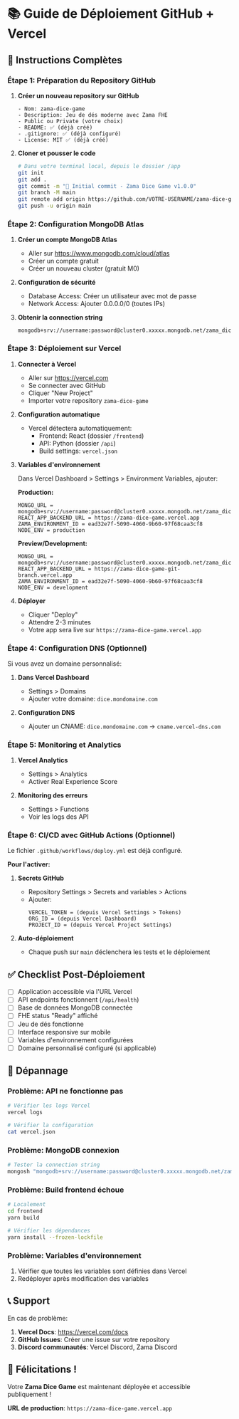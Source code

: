 # 📚 Guide de Déploiement GitHub + Vercel

## 🚀 Instructions Complètes

### Étape 1: Préparation du Repository GitHub

1. **Créer un nouveau repository sur GitHub**
   ```
   - Nom: zama-dice-game
   - Description: Jeu de dés moderne avec Zama FHE
   - Public ou Private (votre choix)
   - README: ✅ (déjà créé)
   - .gitignore: ✅ (déjà configuré)
   - License: MIT ✅ (déjà créé)
   ```

2. **Cloner et pousser le code**
   ```bash
   # Dans votre terminal local, depuis le dossier /app
   git init
   git add .
   git commit -m "🎲 Initial commit - Zama Dice Game v1.0.0"
   git branch -M main
   git remote add origin https://github.com/VOTRE-USERNAME/zama-dice-game.git
   git push -u origin main
   ```

### Étape 2: Configuration MongoDB Atlas

1. **Créer un compte MongoDB Atlas**
   - Aller sur https://www.mongodb.com/cloud/atlas
   - Créer un compte gratuit
   - Créer un nouveau cluster (gratuit M0)

2. **Configuration de sécurité**
   - Database Access: Créer un utilisateur avec mot de passe
   - Network Access: Ajouter 0.0.0.0/0 (toutes IPs)

3. **Obtenir la connection string**
   ```
   mongodb+srv://username:password@cluster0.xxxxx.mongodb.net/zama_dice_game
   ```

### Étape 3: Déploiement sur Vercel

1. **Connecter à Vercel**
   - Aller sur https://vercel.com
   - Se connecter avec GitHub
   - Cliquer "New Project"
   - Importer votre repository `zama-dice-game`

2. **Configuration automatique**
   - Vercel détectera automatiquement:
     - Frontend: React (dossier `/frontend`)
     - API: Python (dossier `/api`)
     - Build settings: `vercel.json`

3. **Variables d'environnement**
   
   Dans Vercel Dashboard > Settings > Environment Variables, ajouter:
   
   **Production:**
   ```
   MONGO_URL = mongodb+srv://username:password@cluster0.xxxxx.mongodb.net/zama_dice_game
   REACT_APP_BACKEND_URL = https://zama-dice-game.vercel.app
   ZAMA_ENVIRONMENT_ID = ead32e7f-5090-4060-9b60-97f68caa3cf8
   NODE_ENV = production
   ```
   
   **Preview/Development:**
   ```
   MONGO_URL = mongodb+srv://username:password@cluster0.xxxxx.mongodb.net/zama_dice_game_dev
   REACT_APP_BACKEND_URL = https://zama-dice-game-git-branch.vercel.app
   ZAMA_ENVIRONMENT_ID = ead32e7f-5090-4060-9b60-97f68caa3cf8
   NODE_ENV = development
   ```

4. **Déployer**
   - Cliquer "Deploy"
   - Attendre 2-3 minutes
   - Votre app sera live sur `https://zama-dice-game.vercel.app`

### Étape 4: Configuration DNS (Optionnel)

Si vous avez un domaine personnalisé:

1. **Dans Vercel Dashboard**
   - Settings > Domains
   - Ajouter votre domaine: `dice.mondomaine.com`

2. **Configuration DNS**
   - Ajouter un CNAME: `dice.mondomaine.com` → `cname.vercel-dns.com`

### Étape 5: Monitoring et Analytics

1. **Vercel Analytics**
   - Settings > Analytics
   - Activer Real Experience Score

2. **Monitoring des erreurs**
   - Settings > Functions
   - Voir les logs des API

### Étape 6: CI/CD avec GitHub Actions (Optionnel)

Le fichier `.github/workflows/deploy.yml` est déjà configuré.

**Pour l'activer:**

1. **Secrets GitHub**
   - Repository Settings > Secrets and variables > Actions
   - Ajouter:
     ```
     VERCEL_TOKEN = (depuis Vercel Settings > Tokens)
     ORG_ID = (depuis Vercel Dashboard)
     PROJECT_ID = (depuis Vercel Project Settings)
     ```

2. **Auto-déploiement**
   - Chaque push sur `main` déclenchera les tests et le déploiement

## ✅ Checklist Post-Déploiement

- [ ] Application accessible via l'URL Vercel
- [ ] API endpoints fonctionnent (`/api/health`)
- [ ] Base de données MongoDB connectée
- [ ] FHE status "Ready" affiché
- [ ] Jeu de dés fonctionne
- [ ] Interface responsive sur mobile
- [ ] Variables d'environnement configurées
- [ ] Domaine personnalisé configuré (si applicable)

## 🔧 Dépannage

### Problème: API ne fonctionne pas
```bash
# Vérifier les logs Vercel
vercel logs

# Vérifier la configuration
cat vercel.json
```

### Problème: MongoDB connexion
```bash
# Tester la connection string
mongosh "mongodb+srv://username:password@cluster0.xxxxx.mongodb.net/zama_dice_game"
```

### Problème: Build frontend échoue
```bash
# Localement
cd frontend
yarn build

# Vérifier les dépendances
yarn install --frozen-lockfile
```

### Problème: Variables d'environnement
1. Vérifier que toutes les variables sont définies dans Vercel
2. Redéployer après modification des variables

## 📞 Support

En cas de problème:

1. **Vercel Docs**: https://vercel.com/docs
2. **GitHub Issues**: Créer une issue sur votre repository
3. **Discord communautés**: Vercel Discord, Zama Discord

## 🎉 Félicitations !

Votre **Zama Dice Game** est maintenant déployée et accessible publiquement !

**URL de production**: `https://zama-dice-game.vercel.app`